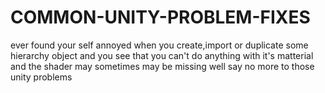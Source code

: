 # COMMON-UNITY-PROBLEM-FIXES
ever found your self annoyed when you create,import or duplicate some hierarchy object and you see that you can't do anything with it's matterial and the shader may sometimes may be missing  well say no more to those unity problems
